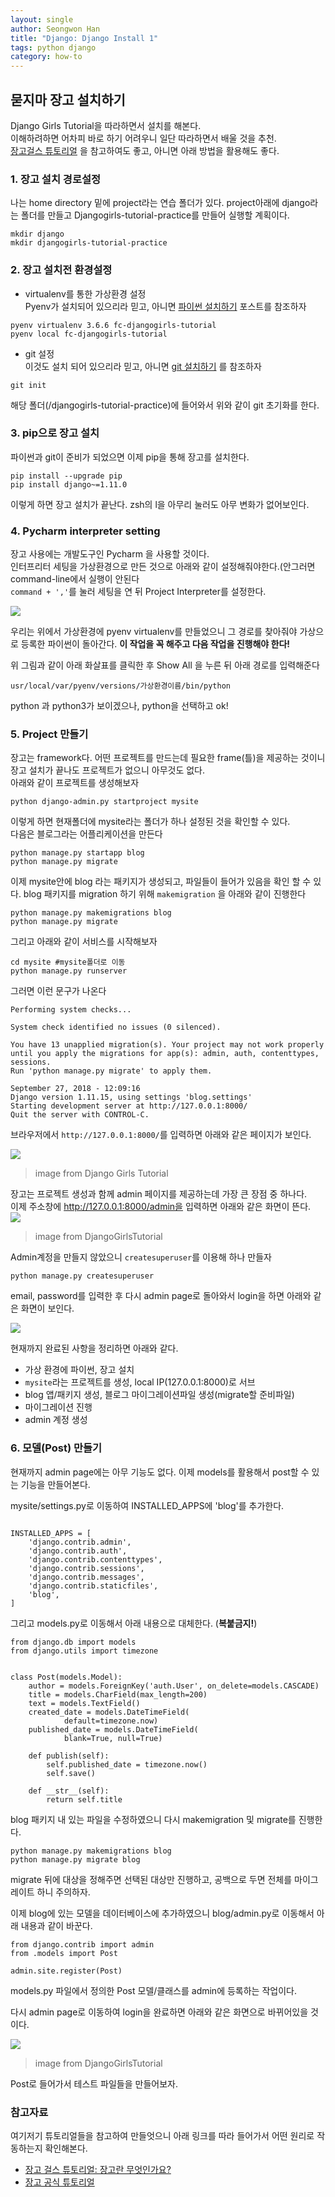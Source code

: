 ```yaml
---
layout: single  
author: Seongwon Han  
title: "Django: Django Install 1"  
tags: python django  
category: how-to  
---  
```


## 묻지마 장고 설치하기 
Django Girls Tutorial을 따라하면서 설치를 해본다.  
이해하려하면 어차피 바로 하기 어려우니 일단 따라하면서 배울 것을 추천.  
[장고걸스 튜토리얼](https://tutorial.djangogirls.org/ko/installation/) 을 참고하여도 좋고, 아니면 아래 방법을 활용해도 좋다.

### 1. 장고 설치 경로설정  
나는 home directory 밑에 project라는 연습 폴더가 있다. project아래에 django라는 폴더를 만들고 Djangogirls-tutorial-practice를 만들어 실행할 계획이다. 

~~~
mkdir django
mkdir djangogirls-tutorial-practice
~~~

### 2. 장고 설치전 환경설정  
- virtualenv를 통한 가상환경 설정  
Pyenv가 설치되어 있으리라 믿고, 아니면 [파이썬 설치하기](https://seongwonhan88.github.io/language/python-install/) 포스트를 참조하자

~~~
pyenv virtualenv 3.6.6 fc-djangogirls-tutorial
pyenv local fc-djangogirls-tutorial
~~~
- git 설정  
이것도 설치 되어 있으리라 믿고, 아니면 [git 설치하기](https://git-scm.com/book/en/v1/Getting-Started-Installing-Git) 를 참조하자  

~~~
git init
~~~
해당 폴더(/djangogirls-tutorial-practice)에 들어와서 위와 같이 git 초기화를 한다.  

### 3. pip으로 장고 설치  
파이썬과 git이 준비가 되었으면 이제 pip을 통해 장고를 설치한다. 

~~~
pip install --upgrade pip
pip install django~=1.11.0
~~~

이렇게 하면 장고 설치가 끝난다. zsh의 l을 아무리 눌러도 아무 변화가 없어보인다.

### 4. Pycharm interpreter setting  
장고 사용에는 개발도구인 Pycharm 을 사용할 것이다.  
인터프리터 세팅을 가상환경으로 만든 것으로 아래와 같이 설정해줘야한다.(안그러면 command-line에서 실행이 안된다  
`command + ','`를 눌러 세팅을 연 뒤 Project Interpreter를 설정한다. 

![](https://i.stack.imgur.com/JWpB1.png) 

우리는 위에서 가상환경에 pyenv virtualenv를 만들었으니 그 경로를 찾아줘야 가상으로 등록한 파이썬이 돌아간다. **이 작업을 꼭 해주고 다음 작업을 진행해야 한다!**  

위 그림과 같이 아래 화살표를 클릭한 후 Show All 을 누른 뒤 아래 경로를 입력해준다  

~~~
usr/local/var/pyenv/versions/가상환경이름/bin/python
~~~
python 과 python3가 보이겠으나, python을 선택하고 ok!

### 5. Project 만들기  
장고는 framework다. 어떤 프로젝트를 만드는데 필요한 frame(틀)을 제공하는 것이니 장고 설치가 끝나도 프로젝트가 없으니 아무것도 없다.   
아래와 같이 프로젝트를 생성해보자  

~~~
python django-admin.py startproject mysite
~~~
이렇게 하면 현재폴더에 mysite라는 폴더가 하나 설정된 것을 확인할 수 있다.  
다음은 블로그라는 어플리케이션을 만든다  

~~~
python manage.py startapp blog
python manage.py migrate 
~~~
이제 mysite안에 blog 라는 패키지가 생성되고, 파일들이 들어가 있음을 확인 할 수 있다. 
blog 패키지를 migration 하기 위해 `makemigration` 을 아래와 같이 진행한다

~~~
python manage.py makemigrations blog
python manage.py migrate 
~~~

그리고 아래와 같이 서비스를 시작해보자  

~~~
cd mysite #mysite폴더로 이동
python manage.py runserver
~~~
그러면 이런 문구가 나온다  

~~~
Performing system checks...

System check identified no issues (0 silenced).

You have 13 unapplied migration(s). Your project may not work properly until you apply the migrations for app(s): admin, auth, contenttypes, sessions.
Run 'python manage.py migrate' to apply them.

September 27, 2018 - 12:09:16
Django version 1.11.15, using settings 'blog.settings'
Starting development server at http://127.0.0.1:8000/
Quit the server with CONTROL-C.
~~~

브라우저에서 `http://127.0.0.1:8000/`를 입력하면 아래와 같은 페이지가 보인다.  
 
![](https://tutorial.djangogirls.org/ko/django_start_project/images/it_worked2.png)
>image from Django Girls Tutorial

장고는 프로젝트 생성과 함께 admin 페이지를 제공하는데 가장 큰 장점 중 하나다.  
이제 주소창에 http://127.0.0.1:8000/admin을 입력하면 아래와 같은 화면이 뜬다.  
![](https://tutorial.djangogirls.org/ko/django_admin/images/login_page2.png)  
> image from DjangoGirlsTutorial

Admin계정을 만들지 않았으니 `createsuperuser`를 이용해 하나 만들자 

~~~
python manage.py createsuperuser
~~~
email, password를 입력한 후 다시 admin page로 돌아와서 login을 하면 아래와 같은 화면이 보인다.  

![](https://docs.djangoproject.com/en/2.1/_images/admin02.png)  

현재까지 완료된 사항을 정리하면 아래와 같다.  
- 가상 환경에 파이썬, 장고 설치  
- `mysite`라는 프로젝트를 생성, local IP(127.0.0.1:8000)로 서브  
- blog 앱/패키지 생성, 블로그 마이그레이션파일 생성(migrate할 준비파일)  
- 마이그레이션 진행  
- admin 계정 생성   

### 6. 모델(Post) 만들기  
현재까지 admin page에는 아무 기능도 없다. 이제 models를 활용해서 post할 수 있는 기능을 만들어본다.  

mysite/settings.py로 이동하여 INSTALLED_APPS에 'blog'를 추가한다.  

~~~

INSTALLED_APPS = [
    'django.contrib.admin',
    'django.contrib.auth',
    'django.contrib.contenttypes',
    'django.contrib.sessions',
    'django.contrib.messages',
    'django.contrib.staticfiles',
    'blog',
]
~~~

그리고 models.py로 이동해서 아래 내용으로 대체한다. (**복붙금지!**)  

~~~
from django.db import models
from django.utils import timezone


class Post(models.Model):
    author = models.ForeignKey('auth.User', on_delete=models.CASCADE)
    title = models.CharField(max_length=200)
    text = models.TextField()
    created_date = models.DateTimeField(
            default=timezone.now)
    published_date = models.DateTimeField(
            blank=True, null=True)

    def publish(self):
        self.published_date = timezone.now()
        self.save()

    def __str__(self):
        return self.title
~~~

blog 패키지 내 있는 파일을 수정하였으니 다시 makemigration 및 migrate를 진행한다.   

~~~
python manage.py makemigrations blog
python manage.py migrate blog
~~~
migrate 뒤에 대상을 정해주면 선택된 대상만 진행하고, 공백으로 두면 전체를 마이그레이트 하니 주의하자. 

이제 blog에 있는 모델을 데이터베이스에 추가하였으니 blog/admin.py로 이동해서 아래 내용과 같이 바꾼다.  

~~~
from django.contrib import admin
from .models import Post

admin.site.register(Post)
~~~

models.py 파일에서 정의한 Post 모델/클래스를 admin에 등록하는 작업이다.  

다시 admin page로 이동하여 login을 완료하면 아래와 같은 화면으로 바뀌어있을 것이다.  

![](https://tutorial.djangogirls.org/ko/django_admin/images/django_admin3.png)  
> image from DjangoGirlsTutorial  

Post로 들어가서 테스트 파일들을 만들어보자. 


### 참고자료  
여기저기 튜토리얼들을 참고하여 만들엇으니 아래 링크를 따라 들어가서 어떤 원리로 작동하는지 확인해본다.    
- [장고 걸스 튜토리얼: 장고란 무엇인가요?](https://tutorial.djangogirls.org/ko/django/)  
- [장고 공식 튜토리얼](https://docs.djangoproject.com/ko/2.1/intro/tutorial01/)
